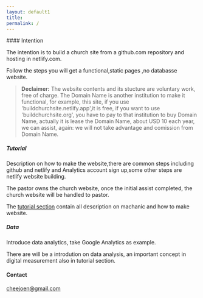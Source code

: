 ```yaml
---
layout: default1
title: 
permalink: /
---
```

<div markdown="1">
#### Intention

The intention is to build a church site from a github.com repository and hosting in netlify.com. 

Follow the steps you will get a functional,static pages ,no databasse website.

> **Declaimer:** The website contents and its stucture are voluntary work, free of charge. The Domain Name is another institution to make it functional, for example, this site, if you use 'buildchurchsite.netlify.app',it is free, if you want to use 'buildchurchsite.org', you have to pay to that institution to buy Domain Name, actually it is lease the Domain Name, about USD 10 each year, we can assist, again: we will not take advantage and comission from Domain Name.

##### Tutorial

Description on how to make the website,there are common steps including github and netlify and Analytics account sign up,some other steps are netlify website building.

The pastor owns the church website, once the initial assist completed, the church website will be handled to pastor. 

The [tutorial section](/tutorial) contain all description on machanic and how to make website.

##### Data

Introduce data analytics, take Google Analytics as example.

There are will be a introdution on data analysis, an important concept in digital  measurement also in tutorial section. 

#### Contact

cheejoen@gmail.com
</div>
